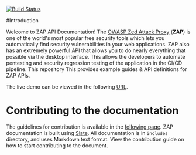 [![Build Status](https://travis-ci.com/zaproxy/zap-api-docs.svg?branch=master)](https://travis-ci.com/zaproxy/zap-api-docs)

#Introduction

Welcome to ZAP API Documentation! The [OWASP Zed Attack Proxy](https://www.owasp.org/index.php/OWASP_Zed_Attack_Proxy_Project) (**ZAP**) 
is one of the world's most popular free security tools which lets you automatically find security vulnerabilities in your 
web applications. ZAP also has an extremely powerful API that allows you to do nearly everything that possible via the desktop interface.
This allows the developers to automate pentesting and security regression testing of the application in the CI/CD pipeline.
This repository This provides example guides & API definitions for ZAP APIs.

The live demo can be viewed in the following [URL](https://zaproxy.github.io/zap-api-docs).

# Contributing to the documentation

The guidelines for contribution is available in the [following page](https://zaproxy.github.io/zap-api-docs/#contributions-welcome).
ZAP documentation is built using [Slate](https://github.com/tripit/slate). All documentation is in `includes` directory, 
and uses Markdown text format. View the contribution guide on how to start contributing to the document.
